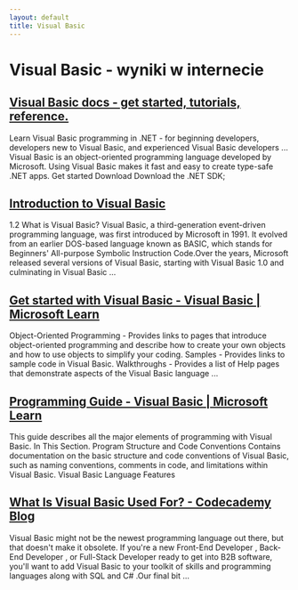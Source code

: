 ```yaml
---
layout: default
title: Visual Basic
---
```

# **Visual Basic - wyniki w internecie**
## [Visual Basic docs - get started, tutorials, reference.](https://learn.microsoft.com/en-us/dotnet/visual-basic/)
Learn Visual Basic programming in .NET - for beginning developers, developers new to Visual Basic, and experienced Visual Basic developers ... Visual Basic is an object-oriented programming language developed by Microsoft. Using Visual Basic makes it fast and easy to create type-safe .NET apps. Get started Download Download the .NET SDK;
## [Introduction to Visual Basic](https://www.vbtutor.net/lesson1.html)
1.2 What is Visual Basic? Visual Basic, a third-generation event-driven programming language, was first introduced by Microsoft in 1991. It evolved from an earlier DOS-based language known as BASIC, which stands for Beginners' All-purpose Symbolic Instruction Code.Over the years, Microsoft released several versions of Visual Basic, starting with Visual Basic 1.0 and culminating in Visual Basic ...
## [Get started with Visual Basic - Visual Basic | Microsoft Learn](https://learn.microsoft.com/en-us/dotnet/visual-basic/getting-started/)
Object-Oriented Programming - Provides links to pages that introduce object-oriented programming and describe how to create your own objects and how to use objects to simplify your coding. Samples - Provides links to sample code in Visual Basic. Walkthroughs - Provides a list of Help pages that demonstrate aspects of the Visual Basic language ...
## [Programming Guide - Visual Basic | Microsoft Learn](https://learn.microsoft.com/en-us/dotnet/visual-basic/programming-guide/)
This guide describes all the major elements of programming with Visual Basic. In This Section. Program Structure and Code Conventions Contains documentation on the basic structure and code conventions of Visual Basic, such as naming conventions, comments in code, and limitations within Visual Basic. Visual Basic Language Features
## [What Is Visual Basic Used For? - Codecademy Blog](https://www.codecademy.com/resources/blog/what-is-visual-basic-used-for/)
Visual Basic might not be the newest programming language out there, but that doesn't make it obsolete. If you're a new Front-End Developer , Back-End Developer , or Full-Stack Developer ready to get into B2B software, you'll want to add Visual Basic to your toolkit of skills and programming languages along with SQL and C# .Our final bit ...
